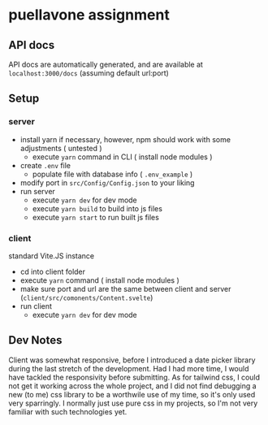 # puellavone assignment

## API docs

API docs are automatically generated, and are available at `localhost:3000/docs` (assuming default url:port)

## Setup

### server

- install yarn if necessary, however, npm should work with some adjustments ( untested )
  - execute `yarn` command in CLI ( install node modules )
- create `.env` file
  - populate file with database info ( `.env_example` )
- modify port in `src/Config/Config.json` to your liking
- run server
  - execute `yarn dev` for dev mode
  - execute `yarn build` to build into js files
  - execute `yarn start` to run built js files   

 ### client

standard Vite.JS instance

- cd into client folder 
- execute `yarn` command ( install node modules )
- make sure port and url are the same between client and server (`client/src/comonents/Content.svelte`)
- run client
  - execute `yarn dev` for dev mode



## Dev Notes 

Client was somewhat responsive, before I introduced a date picker library during the last stretch of the development. Had I had more time, I would have tackled the responsivity before submitting. As for tailwind css, I could not get it working across the whole project, and I did not find debugging a new (to me) css library to be a worthwile use of my time, so it's only used very sparringly. I normally just use pure css in my projects, so I'm not very familiar with such technologies yet. 
